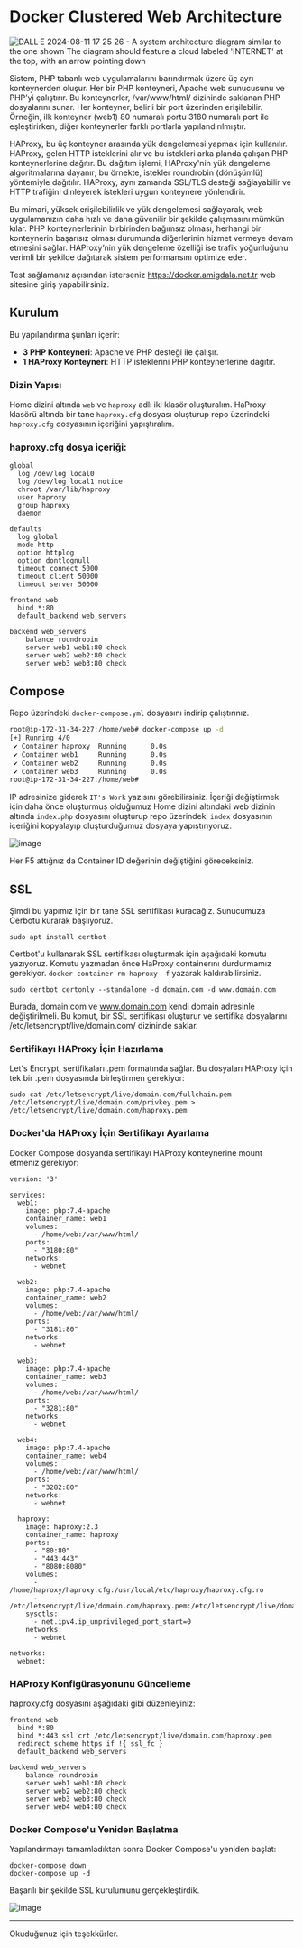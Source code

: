 # Docker Clustered Web Architecture



![DALL·E 2024-08-11 17 25 26 - A system architecture diagram similar to the one shown  The diagram should feature a cloud labeled 'INTERNET' at the top, with an arrow pointing down ](https://github.com/user-attachments/assets/6e6fd2f3-74b2-46bc-aa25-25b9c7525f20)


Sistem, PHP tabanlı web uygulamalarını barındırmak üzere üç ayrı konteynerden oluşur. Her bir PHP konteyneri, Apache web sunucusunu ve PHP’yi çalıştırır. Bu konteynerler, /var/www/html/ dizininde saklanan PHP dosyalarını sunar. Her konteyner, belirli bir port üzerinden erişilebilir. Örneğin, ilk konteyner (web1) 80 numaralı portu 3180 numaralı port ile eşleştirirken, diğer konteynerler farklı portlarla yapılandırılmıştır.

HAProxy, bu üç konteyner arasında yük dengelemesi yapmak için kullanılır. HAProxy, gelen HTTP isteklerini alır ve bu istekleri arka planda çalışan PHP konteynerlerine dağıtır. Bu dağıtım işlemi, HAProxy'nin yük dengeleme algoritmalarına dayanır; bu örnekte, istekler roundrobin (dönüşümlü) yöntemiyle dağıtılır. HAProxy, aynı zamanda SSL/TLS desteği sağlayabilir ve HTTP trafiğini dinleyerek istekleri uygun konteynere yönlendirir.

Bu mimari, yüksek erişilebilirlik ve yük dengelemesi sağlayarak, web uygulamanızın daha hızlı ve daha güvenilir bir şekilde çalışmasını mümkün kılar. PHP konteynerlerinin birbirinden bağımsız olması, herhangi bir konteynerin başarısız olması durumunda diğerlerinin hizmet vermeye devam etmesini sağlar. HAProxy’nin yük dengeleme özelliği ise trafik yoğunluğunu verimli bir şekilde dağıtarak sistem performansını optimize eder.

Test sağlamanız açısından isterseniz https://docker.amigdala.net.tr web sitesine giriş yapabilirsiniz.


## Kurulum

Bu yapılandırma şunları içerir:
- **3 PHP Konteyneri**: Apache ve PHP desteği ile çalışır.
- **1 HAProxy Konteyneri**: HTTP isteklerini PHP konteynerlerine dağıtır.

### Dizin Yapısı

Home dizini altında  `web` ve `haproxy` adlı iki klasör oluşturalım. HaProxy klasörü altında bir tane `haproxy.cfg` dosyası oluşturup repo üzerindeki `haproxy.cfg` dosyasının içeriğini yapıştıralım.

### haproxy.cfg dosya içeriği:

```
global
  log /dev/log local0
  log /dev/log local1 notice
  chroot /var/lib/haproxy
  user haproxy
  group haproxy
  daemon

defaults
  log global
  mode http
  option httplog
  option dontlognull
  timeout connect 5000
  timeout client 50000
  timeout server 50000

frontend web
  bind *:80
  default_backend web_servers

backend web_servers
    balance roundrobin
    server web1 web1:80 check
    server web2 web2:80 check
    server web3 web3:80 check
```


## Compose

Repo üzerindeki `docker-compose.yml` dosyasını  indirip  çalıştırınız.

```bash
root@ip-172-31-34-227:/home/web# docker-compose up -d
[+] Running 4/0
 ✔ Container haproxy  Running      0.0s 
 ✔ Container web1     Running      0.0s 
 ✔ Container web2     Running      0.0s 
 ✔ Container web3     Running      0.0s 
root@ip-172-31-34-227:/home/web# 
```

IP adresinize giderek `IT's Work` yazısını görebilirsiniz. İçeriği değiştirmek için daha önce oluşturmuş olduğumuz Home dizini altındaki web dizinin altında `index.php` dosyasını oluşturup repo üzerindeki `index` dosyasının içeriğini kopyalayıp oluşturduğumuz dosyaya yapıştırıyoruz.


![image](https://github.com/user-attachments/assets/dde3cb83-0ea0-41fd-a097-8e0943b75e38)


Her F5 attığnız da Container ID değerinin değiştiğini göreceksiniz.



## SSL 

Şimdi bu yapımız için bir tane SSL sertifikası kuracağız. Sunucumuza Cerbotu kurarak başlıyoruz.

```
sudo apt install certbot
```

Certbot'u kullanarak SSL sertifikası oluşturmak için aşağıdaki komutu yazıyoruz. Komutu yazmadan önce HaProxy containerını durdurmamız gerekiyor. `docker container rm haproxy -f` yazarak kaldırabilirsiniz.

```
sudo certbot certonly --standalone -d domain.com -d www.domain.com
```

Burada, domain.com ve www.domain.com kendi domain adresinle değiştirilmeli. Bu komut, bir SSL sertifikası oluşturur ve sertifika dosyalarını /etc/letsencrypt/live/domain.com/ dizininde saklar.


### Sertifikayı HAProxy İçin Hazırlama

Let's Encrypt, sertifikaları .pem formatında sağlar. Bu dosyaları HAProxy için tek bir .pem dosyasında birleştirmen gerekiyor:

```
sudo cat /etc/letsencrypt/live/domain.com/fullchain.pem /etc/letsencrypt/live/domain.com/privkey.pem > /etc/letsencrypt/live/domain.com/haproxy.pem
```

### Docker'da HAProxy İçin Sertifikayı Ayarlama

Docker Compose dosyanda sertifikayı HAProxy konteynerine mount etmeniz gerekiyor:

```
version: '3'

services:
  web1:
    image: php:7.4-apache
    container_name: web1
    volumes:
      - /home/web:/var/www/html/
    ports:
      - "3180:80"
    networks:
      - webnet

  web2:
    image: php:7.4-apache
    container_name: web2
    volumes:
      - /home/web:/var/www/html/
    ports:
      - "3181:80"
    networks:
      - webnet

  web3:
    image: php:7.4-apache
    container_name: web3
    volumes:
      - /home/web:/var/www/html/
    ports:
      - "3281:80"
    networks:
      - webnet

  web4:
    image: php:7.4-apache
    container_name: web4
    volumes:
      - /home/web:/var/www/html/
    ports:
      - "3282:80"
    networks:
      - webnet

  haproxy:
    image: haproxy:2.3
    container_name: haproxy
    ports:
      - "80:80"
      - "443:443"
      - "8080:8080"
    volumes:
      - /home/haproxy/haproxy.cfg:/usr/local/etc/haproxy/haproxy.cfg:ro
      - /etc/letsencrypt/live/domain.com/haproxy.pem:/etc/letsencrypt/live/domain.com/haproxy.pem:ro
    sysctls:
      - net.ipv4.ip_unprivileged_port_start=0
    networks:
      - webnet

networks:
  webnet:

```

### HAProxy Konfigürasyonunu Güncelleme

haproxy.cfg dosyasını aşağıdaki gibi düzenleyiniz:

```
frontend web
  bind *:80
  bind *:443 ssl crt /etc/letsencrypt/live/domain.com/haproxy.pem
  redirect scheme https if !{ ssl_fc }
  default_backend web_servers

backend web_servers
    balance roundrobin
    server web1 web1:80 check
    server web2 web2:80 check
    server web3 web3:80 check
    server web4 web4:80 check

```

### Docker Compose'u Yeniden Başlatma

Yapılandırmayı tamamladıktan sonra Docker Compose'u yeniden başlat:

```
docker-compose down
docker-compose up -d
```


Başarılı bir şekilde SSL kurulumunu gerçekleştirdik.

![image](https://github.com/user-attachments/assets/ef348b3d-645e-43aa-b3a4-71e6d097ca7f)



---------------------------------------------------------------

Okuduğunuz için teşekkürler.




